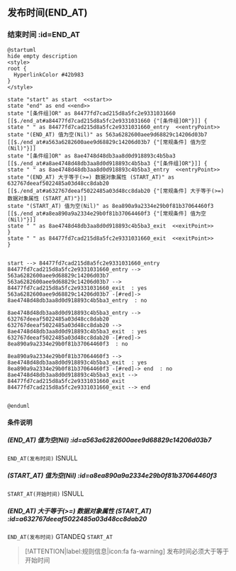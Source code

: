 ## 发布时间(END_AT) <!-- {docsify-ignore-all} -->

   

### 结束时间 :id=END_AT

```plantuml
@startuml
hide empty description
<style>
root {
  HyperlinkColor #42b983
}
</style>

state "start" as start  <<start>>
state "end" as end <<end>>
state "[条件组]OR" as 84477fd7cad215d8a5fc2e9331031660 [[$./end_at#a84477fd7cad215d8a5fc2e9331031660 {"[条件组]OR"}]] {
state " " as 84477fd7cad215d8a5fc2e9331031660_entry  <<entryPoint>>
state "(END_AT) 值为空(Nil)" as 563a6282600aee9d68829c14206d03b7 [[$./end_at#a563a6282600aee9d68829c14206d03b7 {"[常规条件] 值为空(Nil)"}]]
state "[条件组]OR" as 8ae4748d48db3aa8d0d918893c4b5ba3 [[$./end_at#a8ae4748d48db3aa8d0d918893c4b5ba3 {"[条件组]OR"}]] {
state " " as 8ae4748d48db3aa8d0d918893c4b5ba3_entry  <<entryPoint>>
state "(END_AT) 大于等于(>=) 数据对象属性 (START_AT)" as 632767deeaf5022485a03d48cc8dab20 [[$./end_at#a632767deeaf5022485a03d48cc8dab20 {"[常规条件] 大于等于(>=) 数据对象属性 (START_AT)"}]]
state "(START_AT) 值为空(Nil)" as 8ea890a9a2334e29b0f81b37064460f3 [[$./end_at#a8ea890a9a2334e29b0f81b37064460f3 {"[常规条件] 值为空(Nil)"}]]
state " " as 8ae4748d48db3aa8d0d918893c4b5ba3_exit  <<exitPoint>>
}
state " " as 84477fd7cad215d8a5fc2e9331031660_exit  <<exitPoint>>
}


start --> 84477fd7cad215d8a5fc2e9331031660_entry 
84477fd7cad215d8a5fc2e9331031660_entry --> 563a6282600aee9d68829c14206d03b7 
563a6282600aee9d68829c14206d03b7 --> 84477fd7cad215d8a5fc2e9331031660_exit  : yes
563a6282600aee9d68829c14206d03b7 -[#red]-> 8ae4748d48db3aa8d0d918893c4b5ba3_entry  : no

8ae4748d48db3aa8d0d918893c4b5ba3_entry --> 632767deeaf5022485a03d48cc8dab20 
632767deeaf5022485a03d48cc8dab20 --> 8ae4748d48db3aa8d0d918893c4b5ba3_exit  : yes
632767deeaf5022485a03d48cc8dab20 -[#red]-> 8ea890a9a2334e29b0f81b37064460f3  : no

8ea890a9a2334e29b0f81b37064460f3 --> 8ae4748d48db3aa8d0d918893c4b5ba3_exit  : yes
8ea890a9a2334e29b0f81b37064460f3 -[#red]-> end  : no
8ae4748d48db3aa8d0d918893c4b5ba3_exit --> 84477fd7cad215d8a5fc2e9331031660_exit 
84477fd7cad215d8a5fc2e9331031660_exit --> end 


@enduml
```

#### 条件说明

##### (END_AT) 值为空(Nil) :id=a563a6282600aee9d68829c14206d03b7



`END_AT(发布时间)` ISNULL 

##### (START_AT) 值为空(Nil) :id=a8ea890a9a2334e29b0f81b37064460f3



`START_AT(开始时间)` ISNULL 

##### (END_AT) 大于等于(>=) 数据对象属性 (START_AT) :id=a632767deeaf5022485a03d48cc8dab20



`END_AT(发布时间)` GTANDEQ  `START_AT`

> [!ATTENTION|label:规则信息|icon:fa fa-warning]
> 发布时间必须大于等于开始时间







